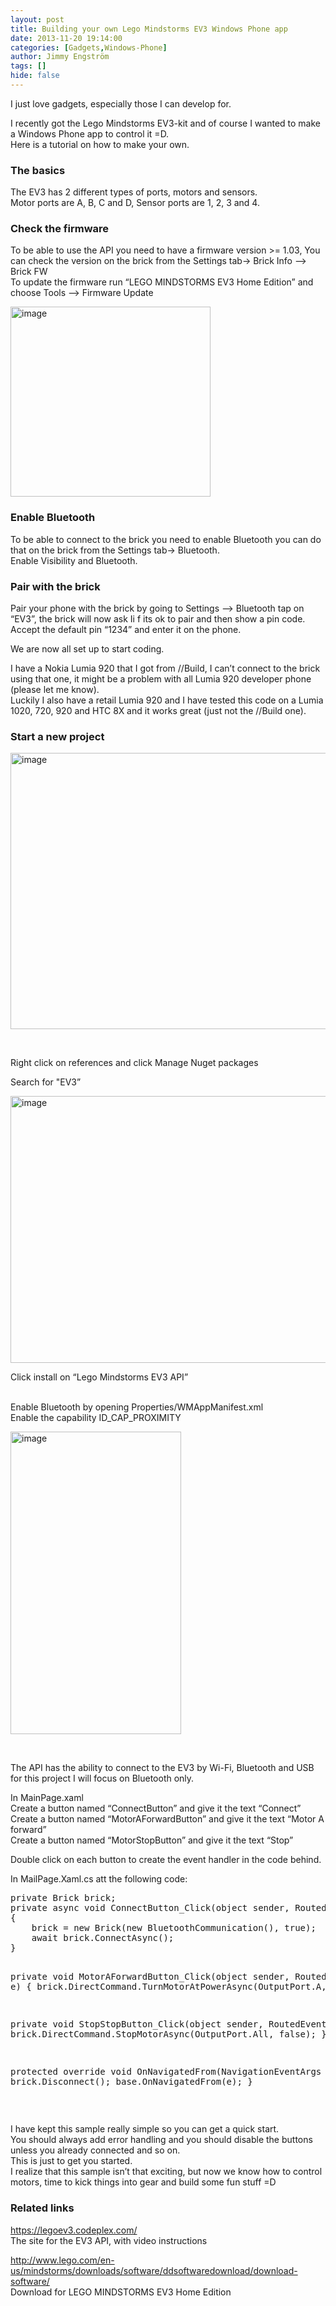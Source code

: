 ```yaml
---
layout: post
title: Building your own Lego Mindstorms EV3 Windows Phone app
date: 2013-11-20 19:14:00
categories: [Gadgets,Windows-Phone]
author: Jimmy Engström
tags: []
hide: false
---
```

<p>I just love gadgets, especially those I can develop for.</p>
<p>I recently got the Lego Mindstorms EV3-kit and of course I wanted to make a Windows Phone app to control it =D.<br />Here is a tutorial on how to make your own.</p>
<h3>The basics</h3>
<p>The EV3 has 2 different types of ports, motors and sensors.<br />Motor ports are A, B, C and D, Sensor ports are 1, 2, 3 and 4.</p>
<h3>Check the firmware</h3>
<p>To be able to use the API you need to have a firmware version &gt;= 1.03, You can check the version on the brick from the Settings tab-&gt; Brick Info &ndash;&gt; Brick FW<br />To update the firmware run &ldquo;LEGO MINDSTORMS EV3 Home Edition&rdquo; and choose Tools &ndash;&gt; Firmware Update</p>
<p><a href="/PostImages/image_14.png"><img style="display: inline;" title="image" src="/PostImages/image_thumb_14.png" alt="image" width="320" height="304" /></a></p>
<h3>Enable Bluetooth</h3>
<p>To be able to connect to the brick you need to enable Bluetooth you can do that on the brick from the Settings tab-&gt; Bluetooth.<br />Enable Visibility and Bluetooth.</p>
<h3>Pair with the brick</h3>
<p>Pair your phone with the brick by going to Settings &ndash;&gt; Bluetooth tap on &ldquo;EV3&rdquo;, the brick will now ask Ii f its ok to pair and then show a pin code.<br />Accept the default pin &ldquo;1234&rdquo; and enter it on the phone.</p>
<p>We are now all set up to start coding.</p>
<p>I have a Nokia Lumia 920 that I got from //Build, I can&rsquo;t connect to the brick using that one, it might be a problem with all Lumia 920 developer phone (please let me know).<br />Luckily I also have a retail Lumia 920 and I have tested this code on a Lumia 1020, 720, 920 and HTC 8X and it works great (just not the //Build one).</p>
<h3>Start a new project</h3>
<p><a href="/PostImages/image_15.png"><img style="display: inline;" title="image" src="/PostImages/image_thumb_15.png" alt="image" width="640" height="442" /></a></p>
<p>&nbsp;</p>
<p>Right click on references and click Manage Nuget packages</p>
<p>Search for "EV3&rdquo;</p>
<p><a href="/PostImages/image_16.png"><img style="display: inline;" title="image" src="/PostImages/image_thumb_16.png" alt="image" width="640" height="427" /></a></p>
<p>Click install on &ldquo;Lego Mindstorms EV3 API&rdquo;</p>
<p><br />Enable Bluetooth by opening Properties/WMAppManifest.xml <br />Enable the capability ID_CAP_PROXIMITY</p>
<p><a href="/PostImages/image_17.png"><img style="background-image: none; padding-top: 0px; padding-left: 0px; display: inline; padding-right: 0px; border-width: 0px;" title="image" src="/PostImages/image_thumb_17.png" alt="image" width="273" height="484" border="0" /></a></p>
<p>&nbsp;</p>
<p>The API has the ability to connect to the EV3 by Wi-Fi, Bluetooth and USB for this project I will focus on Bluetooth only.</p>
<p>In MainPage.xaml<br />Create a button named &ldquo;ConnectButton&rdquo; and give it the text &ldquo;Connect&rdquo;<br />Create a button named &ldquo;MotorAForwardButton&rdquo; and give it the text &ldquo;Motor A forward&rdquo;<br />Create a button named &ldquo;MotorStopButton&rdquo; and give it the text &ldquo;Stop&rdquo;</p>
<p>Double click on each button to create the event handler in the code behind.</p>
<p>In MailPage.Xaml.cs att the following code:</p>
<div id="scid:f32c3428-b7e9-4f15-a8ea-c502c7ff2e88:005870f6-4ce6-41bc-9ae3-cbb22dc76068" class="wlWriterEditableSmartContent" style="float: none; margin: 0px; display: inline; padding: 0px;">
<pre class="brush: c#;">private Brick brick;
private async void ConnectButton_Click(object sender, RoutedEventArgs e)
{
    brick = new Brick(new BluetoothCommunication(), true);
    await brick.ConnectAsync();
}

private void MotorAForwardButton_Click(object sender, RoutedEventArgs e)
{
    brick.DirectCommand.TurnMotorAtPowerAsync(OutputPort.A, 50);
}
        
private void StopStopButton_Click(object sender, RoutedEventArgs e)
{
    brick.DirectCommand.StopMotorAsync(OutputPort.All, false);
}

protected override void OnNavigatedFrom(NavigationEventArgs e)
{
    brick.Disconnect();
    base.OnNavigatedFrom(e);
}</pre>
</div>
<p>&nbsp;</p>
<p>I have kept this sample really simple so you can get a quick start.<br />You should always add error handling and you should disable the buttons unless you already connected and so on.<br />This is just to get you started.<br />I realize that this sample isn&rsquo;t that exciting, but now we know how to control motors, time to kick things into gear and build some fun stuff =D</p>
<h3>Related links</h3>
<p><a title="https://legoev3.codeplex.com/" href="https://legoev3.codeplex.com/">https://legoev3.codeplex.com/</a><br />The site for the EV3 API, with video instructions</p>
<p><a title="http://www.lego.com/en-us/mindstorms/downloads/software/ddsoftwaredownload/download-software/" href="http://www.lego.com/en-us/mindstorms/downloads/software/ddsoftwaredownload/download-software/">http://www.lego.com/en-us/mindstorms/downloads/software/ddsoftwaredownload/download-software/</a><br />Download for LEGO MINDSTORMS EV3 Home Edition</p>
